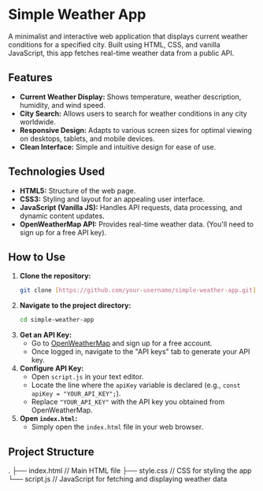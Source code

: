 # Simple Weather App

A minimalist and interactive web application that displays current weather conditions for a specified city. Built using HTML, CSS, and vanilla JavaScript, this app fetches real-time weather data from a public API.

## Features

* **Current Weather Display:** Shows temperature, weather description, humidity, and wind speed.
* **City Search:** Allows users to search for weather conditions in any city worldwide.
* **Responsive Design:** Adapts to various screen sizes for optimal viewing on desktops, tablets, and mobile devices.
* **Clean Interface:** Simple and intuitive design for ease of use.

## Technologies Used

* **HTML5:** Structure of the web page.
* **CSS3:** Styling and layout for an appealing user interface.
* **JavaScript (Vanilla JS):** Handles API requests, data processing, and dynamic content updates.
* **OpenWeatherMap API:** Provides real-time weather data. (You'll need to sign up for a free API key).

## How to Use

1.  **Clone the repository:**
    ```bash
    git clone [https://github.com/your-username/simple-weather-app.git](https://github.com/your-username/simple-weather-app.git)
    ```
2.  **Navigate to the project directory:**
    ```bash
    cd simple-weather-app
    ```
3.  **Get an API Key:**
    * Go to [OpenWeatherMap](https://openweathermap.org/api) and sign up for a free account.
    * Once logged in, navigate to the "API keys" tab to generate your API key.
4.  **Configure API Key:**
    * Open `script.js` in your text editor.
    * Locate the line where the `apiKey` variable is declared (e.g., `const apiKey = "YOUR_API_KEY";`).
    * Replace `"YOUR_API_KEY"` with the API key you obtained from OpenWeatherMap.
5.  **Open `index.html`:**
    * Simply open the `index.html` file in your web browser.

## Project Structure

.
├── index.html       // Main HTML file
├── style.css        // CSS for styling the app
└── script.js        // JavaScript for fetching and displaying weather data
